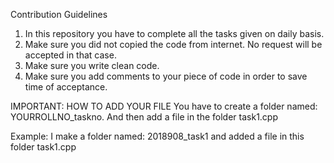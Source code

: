 Contribution Guidelines

1. In this repository you have to complete all the tasks given on daily basis.
2. Make sure you did not copied the code from internet. No request will be accepted in that case.
3. Make sure you write clean code.
4. Make sure you add comments to your piece of code in order to save time of acceptance.


IMPORTANT: HOW TO ADD YOUR FILE
You have to create a folder named: YOURROLLNO_taskno.
And then add a file in the folder task1.cpp

Example: I make a folder named:  2018908_task1
and added a file in this folder task1.cpp
